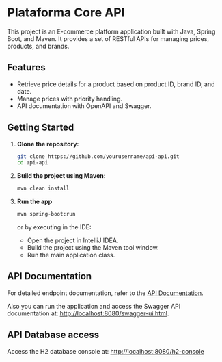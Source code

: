# Plataforma Core API

This project is an E-commerce platform application built with Java, Spring Boot, and Maven. It provides a set of RESTful APIs for managing prices, products, and brands.

## Features

- Retrieve price details for a product based on product ID, brand ID, and date.
- Manage prices with priority handling.
- API documentation with OpenAPI and Swagger.


## Getting Started

1. **Clone the repository:**

   ```sh
   git clone https://github.com/yourusername/api-api.git
   cd api-api

2. **Build the project using Maven:**
    ```sh
    mvn clean install
    ```
3. **Run the app**
   ```sh
   mvn spring-boot:run
   ```
   or by executing in the IDE:  
   - Open the project in IntelliJ IDEA.
   - Build the project using the Maven tool window.
   - Run the main application class. 

## API Documentation
For detailed endpoint documentation, refer to the [API Documentation](docs/api_doc.md).

Also you can run the application and access the Swagger API documentation at:
[http://localhost:8080/swagger-ui.html](http://localhost:8080/swagger-ui.html).

## API Database access
Access the H2 database console at:
[http://localhost:8080/h2-console](http://localhost:8080/h2-console)